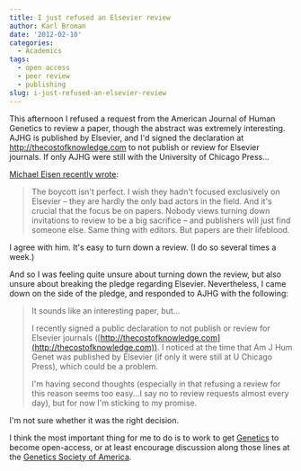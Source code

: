 ```yaml
---
title: I just refused an Elsevier review
author: Karl Broman
date: '2012-02-10'
categories:
  - Academics
tags:
  - open access
  - peer review
  - publishing
slug: i-just-refused-an-elsevier-review
---
```


This afternoon I refused a request from the American Journal of Human Genetics to review a paper, though the abstract was extremely interesting.  AJHG is published by Elsevier, and I'd signed the declaration at <http://thecostofknowledge.com> to not publish or review for Elsevier journals.  If only AJHG were still with the University of Chicago Press...

[Michael Eisen recently wrote](http://www.michaeleisen.org/blog/?p=890):

> The boycott isn't perfect. I wish they hadn't focused exclusively on Elsevier – they are hardly the only bad actors in the field. And it's crucial that the focus be on papers. Nobody views turning down invitations to review to be a big sacrifice – and publishers will just find someone else. Same thing with editors. But papers are their lifeblood.

I agree with him.  It's easy to turn down a review. (I do so several times a week.)

And so I was feeling quite unsure about turning down the review, but also unsure about breaking the pledge regarding Elsevier.  Nevertheless, I came down on the side of the pledge, and responded to AJHG with the following:

> It sounds like an interesting paper, but...
>
> I recently signed a public declaration to not publish or review for
> Elsevier journals ([http://thecostofknowledge.com](http://thecostofknowledge.com)).  I noticed at the time that Am J Hum Genet was published by Elsevier (if only it were still at U Chicago Press), which could be a problem.
>
> I'm having second thoughts (especially in that refusing a review for this reason seems too easy...I say no to review requests almost every day), but for now I'm sticking to my promise.

I'm not sure whether it was the right decision.

I think the most important thing for me to do is to work to get [Genetics](http://www.genetics.org) to become open-access, or at least encourage  discussion along those lines at the [Genetics Society of America](http://www.genetics-gsa.org).
